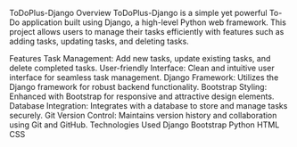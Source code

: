 ToDoPlus-Django
Overview
ToDoPlus-Django is a simple yet powerful To-Do application built using Django, a high-level Python web framework. This project allows users to manage their tasks efficiently with features such as adding tasks, updating tasks, and deleting tasks.

Features
Task Management: Add new tasks, update existing tasks, and delete completed tasks.
User-friendly Interface: Clean and intuitive user interface for seamless task management.
Django Framework: Utilizes the Django framework for robust backend functionality.
Bootstrap Styling: Enhanced with Bootstrap for responsive and attractive design elements.
Database Integration: Integrates with a database to store and manage tasks securely.
Git Version Control: Maintains version history and collaboration using Git and GitHub.
Technologies Used
Django
Bootstrap
Python
HTML
CSS
